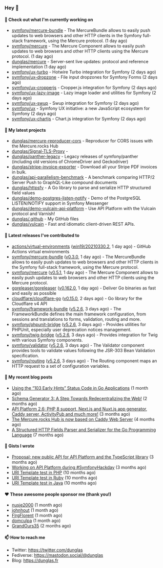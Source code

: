 ### Hey 👋

#### 👷 Check out what I'm currently working on

- [symfony/mercure-bundle](https://github.com/symfony/mercure-bundle) - The MercureBundle allows to easily push updates to web browsers and other HTTP clients in the Symfony full-stack framework, using the Mercure protocol. (1 day ago)
- [symfony/mercure](https://github.com/symfony/mercure) - The Mercure Component allows to easily push updates to web browsers and other HTTP clients using the Mercure protocol. (1 day ago)
- [dunglas/mercure](https://github.com/dunglas/mercure) - Server-sent live updates: protocol and reference implementation (1 day ago)
- [symfony/ux-turbo](https://github.com/symfony/ux-turbo) - Hotwire Turbo integration for Symfony (2 days ago)
- [symfony/ux-dropzone](https://github.com/symfony/ux-dropzone) - File input dropzones for Symfony Forms (2 days ago)
- [symfony/ux-cropperjs](https://github.com/symfony/ux-cropperjs) - Cropper.js integration for Symfony (2 days ago)
- [symfony/ux-lazy-image](https://github.com/symfony/ux-lazy-image) - Lazy image loader and utilities for Symfony (2 days ago)
- [symfony/ux-swup](https://github.com/symfony/ux-swup) - Swup integration for Symfony (2 days ago)
- [symfony/ux](https://github.com/symfony/ux) - Symfony UX initiative: a new JavaScript ecosystem for Symfony (2 days ago)
- [symfony/ux-chartjs](https://github.com/symfony/ux-chartjs) - Chart.js integration for Symfony (2 days ago)

#### 🌱 My latest projects

- [dunglas/mercure-reproducer-cors](https://github.com/dunglas/mercure-reproducer-cors) - Reproducer for CORS issues with the Mercure.rocks Hub
- [dunglas/Signal-TLS-Proxy](https://github.com/dunglas/Signal-TLS-Proxy) - 
- [dunglas/panther-legacy](https://github.com/dunglas/panther-legacy) - Legacy releases of symfony/panther (including old versions of ChromeDriver and Geckodriver)
- [dunglas/stripe-invoice-exporter](https://github.com/dunglas/stripe-invoice-exporter) - Download all your Stripe PDF invoices in bulk.
- [dunglas/api-parallelism-benchmark](https://github.com/dunglas/api-parallelism-benchmark) - A benchmark comparing HTTP/2 Server Push to GraphQL-Like compound documents
- [dunglas/httpsfv](https://github.com/dunglas/httpsfv) - A Go library to parse and serialize HTTP structured field values
- [dunglas/demo-postgres-listen-notify](https://github.com/dunglas/demo-postgres-listen-notify) - Demo of the PostgreSQL LISTEN/NOTIFY support in Symfony Messenger
- [dunglas/demo-vulcain-api-platform](https://github.com/dunglas/demo-vulcain-api-platform) - Use API Platform with the Vulcain protocol and Varnish!
- [dunglas/.github](https://github.com/dunglas/.github) - My GitHub files
- [dunglas/vulcain](https://github.com/dunglas/vulcain) - Fast and idiomatic client-driven REST APIs.

#### 🔭 Latest releases I've contributed to

- [actions/virtual-environments](https://github.com/actions/virtual-environments) ([win19/20210330.2](https://github.com/actions/virtual-environments/releases/tag/win19%2F20210330.2), 1 day ago) - GitHub Actions virtual environments
- [symfony/mercure-bundle](https://github.com/symfony/mercure-bundle) ([v0.3.0](https://github.com/symfony/mercure-bundle/releases/tag/v0.3.0), 1 day ago) - The MercureBundle allows to easily push updates to web browsers and other HTTP clients in the Symfony full-stack framework, using the Mercure protocol.
- [symfony/mercure](https://github.com/symfony/mercure) ([v0.5.1](https://github.com/symfony/mercure/releases/tag/v0.5.1), 1 day ago) - The Mercure Component allows to easily push updates to web browsers and other HTTP clients using the Mercure protocol.
- [goreleaser/goreleaser](https://github.com/goreleaser/goreleaser) ([v0.162.0](https://github.com/goreleaser/goreleaser/releases/tag/v0.162.0), 1 day ago) - Deliver Go binaries as fast and easily as possible
- [cloudflare/cloudflare-go](https://github.com/cloudflare/cloudflare-go) ([v0.15.0](https://github.com/cloudflare/cloudflare-go/releases/tag/v0.15.0), 2 days ago) - Go library for the Cloudflare v4 API
- [symfony/framework-bundle](https://github.com/symfony/framework-bundle) ([v5.2.6](https://github.com/symfony/framework-bundle/releases/tag/v5.2.6), 3 days ago) - The FrameworkBundle defines the main framework configuration, from sessions and translations to forms, validation, routing and more.
- [symfony/phpunit-bridge](https://github.com/symfony/phpunit-bridge) ([v5.2.6](https://github.com/symfony/phpunit-bridge/releases/tag/v5.2.6), 3 days ago) - Provides utilities for PHPUnit, especially user deprecation notices management.
- [symfony/twig-bridge](https://github.com/symfony/twig-bridge) ([v5.2.6](https://github.com/symfony/twig-bridge/releases/tag/v5.2.6), 3 days ago) - Provides integration for Twig with various Symfony components.
- [symfony/validator](https://github.com/symfony/validator) ([v5.2.6](https://github.com/symfony/validator/releases/tag/v5.2.6), 3 days ago) - The Validator component provides tools to validate values following the JSR-303 Bean Validation specification.
- [symfony/routing](https://github.com/symfony/routing) ([v5.2.6](https://github.com/symfony/routing/releases/tag/v5.2.6), 3 days ago) - The Routing component maps an HTTP request to a set of configuration variables.

#### 📜 My recent blog posts

- [Using the “103 Early Hints” Status Code in Go Applications](http://feedproxy.google.com/~r/dunglas/~3/WDhgVmMJ2T0/) (1 month ago)
- [Schema Generator 3: A Step Towards Redecentralizing the Web!](http://feedproxy.google.com/~r/dunglas/~3/-eYprhFHaXA/) (2 months ago)
- [API Platform 2.6: PHP 8 support, Next.js and Nuxt.js app generator, Caddy server, ActivityPub and much more!](http://feedproxy.google.com/~r/dunglas/~3/X1dkcrZS-qU/) (3 months ago)
- [The Mercure.rocks Hub is now based on Caddy Web Server](http://feedproxy.google.com/~r/dunglas/~3/MjBonxZ_8uQ/) (4 months ago)
- [A Structured HTTP Fields Parser and Serializer for the Go Programming Language](http://feedproxy.google.com/~r/dunglas/~3/ZbYscZI8Qx8/) (7 months ago)

#### 📓 Gists I wrote

- [Proposal: new public API for API Platform and the TypeScript library](https://gist.github.com/4da2026f34bf7f18e1db955ef8a9b417) (3 months ago)
- [Working on API Platform during #SymfonyHackday](https://gist.github.com/3949272d40e6390cdd2850a4f312a02a) (3 months ago)
- [URI Template test in PHP](https://gist.github.com/5b10b586427cf66e78a968f82f80691a) (10 months ago)
- [URI Template test in Ruby](https://gist.github.com/ec793690f66167cb849c02284ecf748d) (10 months ago)
- [URI Template test in Java](https://gist.github.com/788b70312231d24e46d7632c634784f5) (10 months ago)

#### ❤️ These awesome people sponsor me (thank you!)

- [nusje2000](https://github.com/nusje2000) (1 month ago)
- [johnhout](https://github.com/johnhout) (1 month ago)
- [FlrgFlorent](https://github.com/FlrgFlorent) (1 month ago)
- [domculpa](https://github.com/domculpa) (1 month ago)
- [GrandOurs35](https://github.com/GrandOurs35) (2 months ago)

#### 📫 How to reach me

- Twitter: https://twitter.com/dunglas
- Fediverse: https://mastodon.social/@dunglas
- Blog: https://dunglas.fr
